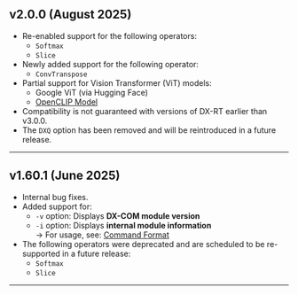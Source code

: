 ## v2.0.0 (August 2025)
- Re-enabled support for the following operators:
    - `Softmax`
    - `Slice`
- Newly added support for the following operator:
  - `ConvTranspose`
- Partial support for Vision Transformer (ViT) models:
    - Google ViT (via Hugging Face)
    - [OpenCLIP Model](https://github.com/mlfoundations/open_clip)
- Compatibility is not guaranteed with versions of DX-RT earlier than v3.0.0.
- The `DXQ` option has been removed and will be reintroduced in a future release.

---

## v1.60.1 (June 2025)
- Internal bug fixes.
- Added support for:
    - `-v` option: Displays **DX-COM module version**
    - `-i` option: Displays **internal module information**  
    → For usage, see: [Command Format](02_06_Execution_of_DX-COM.md#command>_format)
- The following operators were deprecated and are scheduled to be re-supported in a future release:
    - `Softmax`
    - `Slice`

---